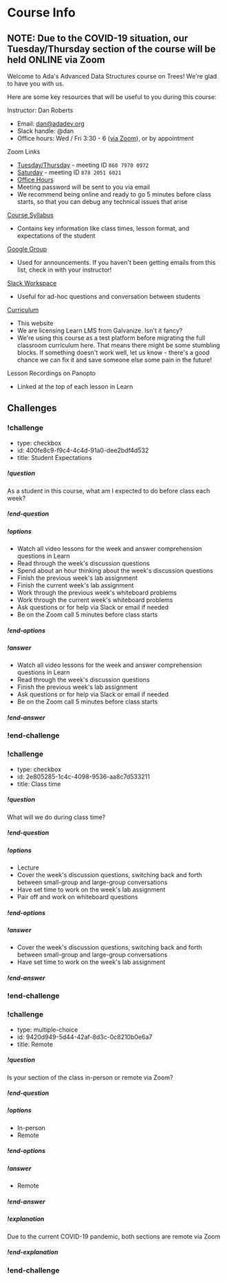 # Course Info

## NOTE: Due to the COVID-19 situation, our Tuesday/Thursday section of the course will be held ONLINE via Zoom

Welcome to Ada's Advanced Data Structures course on Trees! We're glad to have you with us.

Here are some key resources that will be useful to you during this course:

Instructor: Dan Roberts
- Email: dan@adadev.org
- Slack handle: @dan
- Office hours: Wed / Fri 3:30 - 6 ([via Zoom](https://us02web.zoom.us/j/86242543451?pwd=ams4eXFaRmtCMjZTOGNQdVR4NTQ1UT09)), or by appointment

Zoom Links
- [Tuesday/Thursday](https://us02web.zoom.us/j/86079700972?pwd=SlRnQVRTMHBGajBqZVNkMnh2aVdlUT09) - meeting ID `860 7970 0972`
- [Saturday](https://us02web.zoom.us/j/87820516021?pwd=QXgzSUJwR1hDRzZQQmlVYzZMaHZqdz09) - meeting ID `878 2051 6021`
- [Office Hours](https://us02web.zoom.us/j/86242543451?pwd=ams4eXFaRmtCMjZTOGNQdVR4NTQ1UT09)
- Meeting password will be sent to you via email
- We recommend being online and ready to go 5 minutes before class starts, so that you can debug any technical issues that arise

[Course Syllabus](https://docs.google.com/document/d/1vhm4Q3kyapa5Qyi7rfZQoXb0-XrR-8Rd2QSSGGKjlCM/edit?usp=sharing)
- Contains key information like class times, lesson format, and expectations of the student

[Google Group](https://groups.google.com/forum/#!forum/ada-lll-ads-trees-spring-2020)
- Used for announcements. If you haven't been getting emails from this list, check in with your instructor!

[Slack Workspace](https://ada-ads-spring-2020.slack.com)
- Useful for ad-hoc questions and conversation between students

[Curriculum](https://learn-2.galvanize.com/cohorts/2000)
- This website
- We are licensing Learn LMS from Galvanize. Isn't it fancy?
- We're using this course as a test platform before migrating the full classroom curriculum here. That means there might be some stumbling blocks. If something doesn't work well, let us know - there's a good chance we can fix it and save someone else some pain in the future!

Lesson Recordings on Panopto
- Linked at the top of each lesson in Learn

## Challenges

<!-- >>>>>>>>>>>>>>>>>>>>>> BEGIN CHALLENGE >>>>>>>>>>>>>>>>>>>>>> -->
<!-- Replace everything in square brackets [] and remove brackets  -->

### !challenge

* type: checkbox
* id: 400fe8c9-f9c4-4c4d-91a0-dee2bdf4d532
* title: Student Expectations
<!-- * points: [1] (optional, the number of points for scoring as a checkpoint) -->
<!-- * topics: [python, pandas] (optional the topics for analyzing points) -->

##### !question

As a student in this course, what am I expected to do before class each week?

##### !end-question

##### !options

* Watch all video lessons for the week and answer comprehension questions in Learn
* Read through the week's discussion questions
* Spend about an hour thinking about the week's discussion questions
* Finish the previous week's lab assignment
* Finish the current week's lab assignment
* Work through the previous week's whiteboard problems
* Work through the current week's whiteboard problems
* Ask questions or for help via Slack or email if needed
* Be on the Zoom call 5 minutes before class starts

##### !end-options

##### !answer

* Watch all video lessons for the week and answer comprehension questions in Learn
* Read through the week's discussion questions
* Finish the previous week's lab assignment
* Ask questions or for help via Slack or email if needed
* Be on the Zoom call 5 minutes before class starts

##### !end-answer

<!-- other optional sections -->
<!-- !hint - !end-hint (markdown, users can see after a failed attempt) -->
<!-- !rubric - !end-rubric (markdown, instructors can see while scoring a checkpoint) -->
<!-- !explanation - !end-explanation (markdown, students can see after answering correctly) -->

### !end-challenge

<!-- ======================= END CHALLENGE ======================= -->
<!-- >>>>>>>>>>>>>>>>>>>>>> BEGIN CHALLENGE >>>>>>>>>>>>>>>>>>>>>> -->
<!-- Replace everything in square brackets [] and remove brackets  -->

### !challenge

* type: checkbox
* id: 2e805285-1c4c-4098-9536-aa8c7d533211
* title: Class time
<!-- * points: [1] (optional, the number of points for scoring as a checkpoint) -->
<!-- * topics: [python, pandas] (optional the topics for analyzing points) -->

##### !question

What will we do during class time?

##### !end-question

##### !options

* Lecture
* Cover the week's discussion questions, switching back and forth between small-group and large-group conversations
* Have set time to work on the week's lab assignment
* Pair off and work on whiteboard questions

##### !end-options

##### !answer

* Cover the week's discussion questions, switching back and forth between small-group and large-group conversations
* Have set time to work on the week's lab assignment

##### !end-answer

<!-- other optional sections -->
<!-- !hint - !end-hint (markdown, users can see after a failed attempt) -->
<!-- !rubric - !end-rubric (markdown, instructors can see while scoring a checkpoint) -->
<!-- !explanation - !end-explanation (markdown, students can see after answering correctly) -->

### !end-challenge

<!-- ======================= END CHALLENGE ======================= -->
<!-- >>>>>>>>>>>>>>>>>>>>>> BEGIN CHALLENGE >>>>>>>>>>>>>>>>>>>>>> -->
<!-- Replace everything in square brackets [] and remove brackets  -->

### !challenge

* type: multiple-choice
* id: 9420d949-5d44-42af-8d3c-0c8210b0e6a7
* title: Remote
<!-- * points: [1] (optional, the number of points for scoring as a checkpoint) -->
<!-- * topics: [python, pandas] (optional the topics for analyzing points) -->

##### !question

Is your section of the class in-person or remote via Zoom?

##### !end-question

##### !options

* In-person
* Remote

##### !end-options

##### !answer

* Remote

##### !end-answer

##### !explanation

Due to the current COVID-19 pandemic, both sections are remote via Zoom

##### !end-explanation

<!-- other optional sections -->
<!-- !hint - !end-hint (markdown, users can see after a failed attempt) -->
<!-- !rubric - !end-rubric (markdown, instructors can see while scoring a checkpoint) -->
<!-- !explanation - !end-explanation (markdown, students can see after answering correctly) -->

### !end-challenge

<!-- ======================= END CHALLENGE ======================= -->
